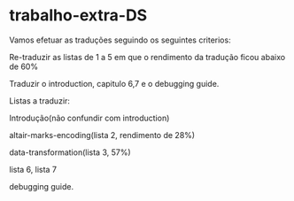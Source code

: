 # trabalho-extra-DS

Vamos efetuar as traduções seguindo os seguintes criterios:

Re-traduzir as listas de 1 a 5 em que o rendimento da tradução ficou abaixo de 60%

Traduzir o introduction, capitulo 6,7 e o debugging guide.


Listas a traduzir:

Introdução(não confundir com introduction)

altair-marks-encoding(lista 2, rendimento de 28%)

data-transformation(lista 3, 57%)

lista 6, lista 7

debugging guide.
